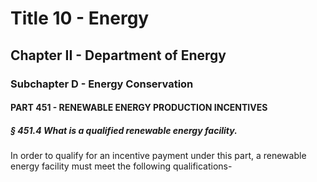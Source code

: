 
# Title 10 - Energy
## Chapter II - Department of Energy
### Subchapter D - Energy Conservation
#### PART 451 - RENEWABLE ENERGY PRODUCTION INCENTIVES
##### § 451.4 What is a qualified renewable energy facility.

In order to qualify for an incentive payment under this part, a renewable energy facility must meet the following qualifications-
